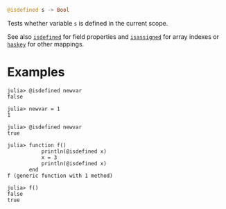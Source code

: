 ```julia
@isdefined s -> Bool
```

Tests whether variable `s` is defined in the current scope.

See also [`isdefined`](@ref) for field properties and [`isassigned`](@ref) for array indexes or [`haskey`](@ref) for other mappings.

# Examples

```jldoctest
julia> @isdefined newvar
false

julia> newvar = 1
1

julia> @isdefined newvar
true

julia> function f()
           println(@isdefined x)
           x = 3
           println(@isdefined x)
       end
f (generic function with 1 method)

julia> f()
false
true
```
